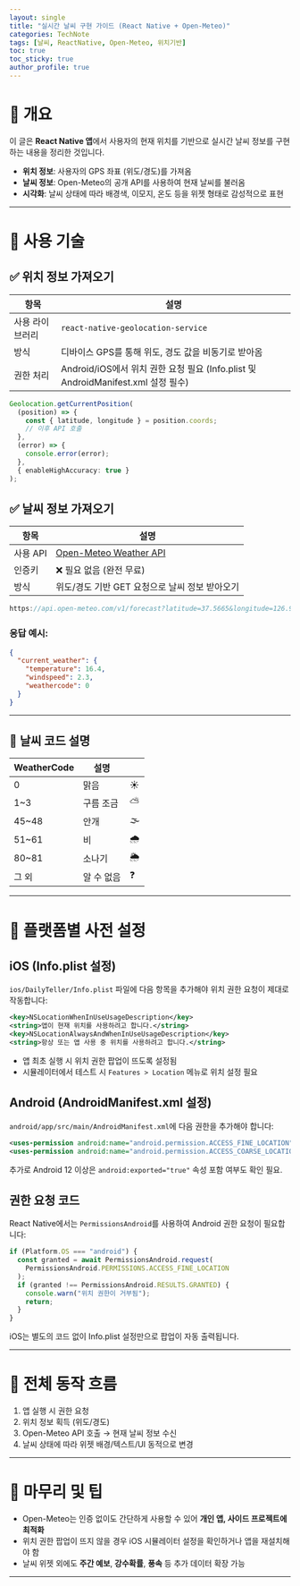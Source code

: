 ```yaml
---
layout: single
title: "실시간 날씨 구현 가이드 (React Native + Open-Meteo)"
categories: TechNote
tags: [날씨, ReactNative, Open-Meteo, 위치기반]
toc: true
toc_sticky: true
author_profile: true
---
```


# 📌 개요

이 글은 **React Native 앱**에서 사용자의 현재 위치를 기반으로 실시간 날씨 정보를 구현하는 내용을 정리한 것입니다.

- **위치 정보**: 사용자의 GPS 좌표 (위도/경도)를 가져옴
- **날씨 정보**: Open-Meteo의 공개 API를 사용하여 현재 날씨를 불러옴
- **시각화**: 날씨 상태에 따라 배경색, 이모지, 온도 등을 위젯 형태로 감성적으로 표현

---

# 📌 사용 기술

## ✅ 위치 정보 가져오기

| 항목            | 설명                                                                              |
| --------------- | --------------------------------------------------------------------------------- |
| 사용 라이브러리 | `react-native-geolocation-service`                                                |
| 방식            | 디바이스 GPS를 통해 위도, 경도 값을 비동기로 받아옴                               |
| 권한 처리       | Android/iOS에서 위치 권한 요청 필요 (Info.plist 및 AndroidManifest.xml 설정 필수) |

```ts
Geolocation.getCurrentPosition(
  (position) => {
    const { latitude, longitude } = position.coords;
    // 이후 API 호출
  },
  (error) => {
    console.error(error);
  },
  { enableHighAccuracy: true }
);
```

## ✅ 날씨 정보 가져오기

| 항목     | 설명                                              |
| -------- | ------------------------------------------------- |
| 사용 API | [Open-Meteo Weather API](https://open-meteo.com/) |
| 인증키   | ❌ 필요 없음 (완전 무료)                          |
| 방식     | 위도/경도 기반 GET 요청으로 날씨 정보 받아오기    |

```ts
https://api.open-meteo.com/v1/forecast?latitude=37.5665&longitude=126.978&current_weather=true
```

### 응답 예시:

```json
{
  "current_weather": {
    "temperature": 16.4,
    "windspeed": 2.3,
    "weathercode": 0
  }
}
```

---

## 🔹 날씨 코드 설명

| WeatherCode | 설명       |     |
| ----------- | ---------- | --- |
| 0           | 맑음       | ☀️  |
| 1~3         | 구름 조금  | ⛅  |
| 45~48       | 안개       | 🌫️  |
| 51~61       | 비         | 🌧️  |
| 80~81       | 소나기     | 🌦️  |
| 그 외       | 알 수 없음 | ❓  |

---

# 📌 플랫폼별 사전 설정

## iOS (Info.plist 설정)

`ios/DailyTeller/Info.plist` 파일에 다음 항목을 추가해야 위치 권한 요청이 제대로 작동합니다:

```xml
<key>NSLocationWhenInUseUsageDescription</key>
<string>앱이 현재 위치를 사용하려고 합니다.</string>
<key>NSLocationAlwaysAndWhenInUseUsageDescription</key>
<string>항상 또는 앱 사용 중 위치를 사용하려고 합니다.</string>
```

- 앱 최초 실행 시 위치 권한 팝업이 뜨도록 설정됨
- 시뮬레이터에서 테스트 시 `Features > Location` 메뉴로 위치 설정 필요

## Android (AndroidManifest.xml 설정)

`android/app/src/main/AndroidManifest.xml`에 다음 권한을 추가해야 합니다:

```xml
<uses-permission android:name="android.permission.ACCESS_FINE_LOCATION" />
<uses-permission android:name="android.permission.ACCESS_COARSE_LOCATION" />
```

추가로 Android 12 이상은 `android:exported="true"` 속성 포함 여부도 확인 필요.

## 권한 요청 코드

React Native에서는 `PermissionsAndroid`를 사용하여 Android 권한 요청이 필요합니다:

```ts
if (Platform.OS === "android") {
  const granted = await PermissionsAndroid.request(
    PermissionsAndroid.PERMISSIONS.ACCESS_FINE_LOCATION
  );
  if (granted !== PermissionsAndroid.RESULTS.GRANTED) {
    console.warn("위치 권한이 거부됨");
    return;
  }
}
```

iOS는 별도의 코드 없이 Info.plist 설정만으로 팝업이 자동 출력됩니다.

---

# 📌 전체 동작 흐름

1. 앱 실행 시 권한 요청
2. 위치 정보 획득 (위도/경도)
3. Open-Meteo API 호출 → 현재 날씨 정보 수신
4. 날씨 상태에 따라 위젯 배경/텍스트/UI 동적으로 변경

---

# 📌 마무리 및 팁

- Open-Meteo는 인증 없이도 간단하게 사용할 수 있어 **개인 앱, 사이드 프로젝트에 최적화**
- 위치 권한 팝업이 뜨지 않을 경우 iOS 시뮬레이터 설정을 확인하거나 앱을 재설치해야 함
- 날씨 위젯 외에도 **주간 예보**, **강수확률**, **풍속** 등 추가 데이터 확장 가능

---
